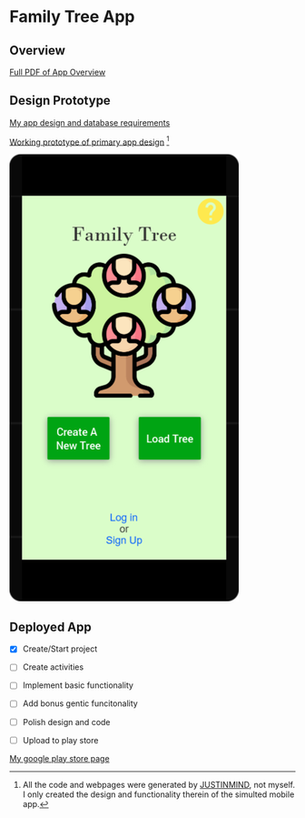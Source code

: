 # Family Tree App

## Overview

[Full PDF of App Overview](../App-Overview.pdf "PDF of App-Overview")

## Design Prototype


[My app design and database requirements](https://docs.google.com/document/d/1rfAIHt6zMp2x4XBev02mx7_c323ceJxN4p4SNLDqXg0/edit?usp=sharing)

[Working prototype of primary app design](./design-prototype/index.html) [^1]

![Prototype launch screen for family tree app](./img/Home@1x.png "An android phone with the word 'Family Tree' followed by a tree and two buttons 'create a new tree' or 'load tree'. With text towards the bottom of the screen it displays: log in or sign up")

[^1]: All the code and webpages were generated by [JUSTINMIND](https://justinmind.com), not myself. I only created the design and functionality therein of the simulted mobile app.

## Deployed App

- [x] Create/Start project
- [ ] Create activities
- [ ] Implement basic functionality
- [ ]  Add bonus gentic funcitonality
- [ ] Polish design and code
- [ ] Upload to play store


[My google play store page](https://play.google.com/store/apps/dev?id=5489529430402084829)